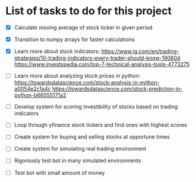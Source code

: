 # List of tasks to do for this project

- [x] Calculate moving average of stock ticker in given period
- [x] Transition to numpy arrays for faster calculations
- [x] Learn more about stock indicators:
https://www.ig.com/en/trading-strategies/10-trading-indicators-every-trader-should-know-190604
  https://www.investopedia.com/top-7-technical-analysis-tools-4773275

- [ ] Learn more about analyzing stock prices in python:
  https://towardsdatascience.com/stock-analysis-in-python-a0054e2c1a4c
  https://towardsdatascience.com/stock-prediction-in-python-b66555171a2
- [ ] Develop system for scoring investibility of stocks based on trading indicators
- [ ] Loop through yfinance stock tickers and find ones with highest scores
- [ ] Create system for buying and selling stocks at opportune times
- [ ] Create system for simulating real trading environment
- [ ] Rigorously test bot in many simulated environments
- [ ] Test bot with small amount of money

